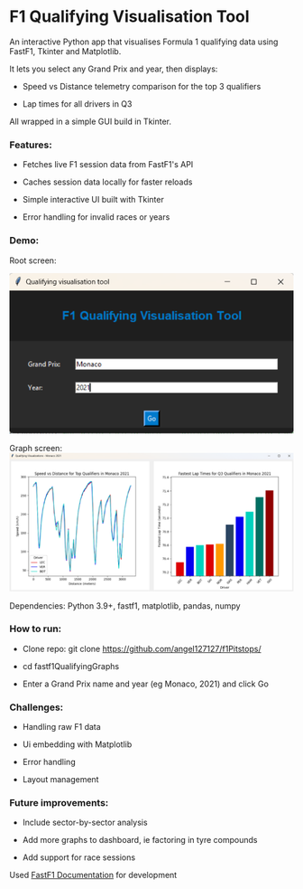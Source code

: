 <h1> F1 Qualifying Visualisation Tool </h1>

An interactive Python app that visualises Formula 1 qualifying data using FastF1, Tkinter and Matplotlib.

It lets you select any Grand Prix and year, then displays:

- Speed vs Distance telemetry comparison for the top 3 qualifiers

- Lap times for all drivers in Q3

All wrapped in a simple GUI build in Tkinter.


<h3>Features:</h3>

  - Fetches live F1 session data from FastF1's API
 
  - Caches session data locally for faster reloads
 
  - Simple interactive UI built with Tkinter
 
  - Error handling for invalid races or years
 

<h3>Demo:</h3>
Root screen:

![Screenshot](qualiDataRoot.png)

Graph screen: 
![Screenshot](qualiDataGraphs.png)


Dependencies: Python 3.9+, fastf1, matplotlib, pandas, numpy

<h3>How to run:</h3>

- Clone repo: git clone https://github.com/angel127127/f1Pitstops/

- cd fastf1QualifyingGraphs

- Enter a Grand Prix name and year (eg Monaco, 2021) and click Go

<h3>Challenges:</h3>

- Handling raw F1 data

- Ui embedding with Matplotlib

- Error handling

- Layout management

<h3>Future improvements:</h3>

- Include sector-by-sector analysis

- Add more graphs to dashboard, ie factoring in tyre compounds

- Add support for race sessions


Used [FastF1 Documentation](https://docs.fastf1.dev/) for development

